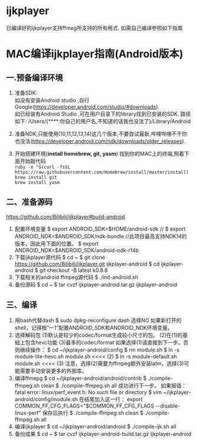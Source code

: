 
# ijkplayer
已编译好的ijkplayer支持ffmeg所支持的所有格式.
如需自己编译参照如下指南

# MAC编译ijkplayer指南(Android版本)
## 一.预备编译环境
1. 准备SDK:   
如没有安装Android studio ,自行Google(https://developer.android.com/studio/#downloads).   
如已经装有Android Studio ,可在用户目录下的library找到已安装的SDK.
  路径如下: /Users/{****:你自己的用户名,不知道的话我也没法了}/Library/Android

2. 准备NDK,只能使用(10,11,12,13,14)这几个版本,不要尝试最新,哔哩哔哩不干你也没法(https://developer.android.com/ndk/downloads/older_releases).

3. 开始搭建环境(**install homebrew, git, yasm**)
找到你的MAC上的终端,照着下面开始敲代码   
`ruby -e "$(curl -fsSL https://raw.githubusercontent.com/Homebrew/install/master/install)`   
`brew install git`   
`brew install yasm`   


## 二、准备源码
https://github.com/Bilibili/ijkplayer#build-android
1. 配置环境变量
$ export ANDROID_SDK=$HOME/android-sdk
// $ export ANDROID_NDK=$ANDROID_SDK/ndk-bundle //此项目最高支持NDK14的版本，因此用下面的位置。
$ export ANDROID_NDK=$ANDROID_SDK/android-ndk-r14b
2. 下载ijkplayer源代码
$ cd ~
$ git clone https://github.com/Bilibili/ijkplayer.git ijkplayer-android
$ cd ijkplayer-android
$ git checkout -B latest k0.8.8
3. 下载相关的android ffmpeg源代码
$ ./init-android.sh
4. 备份源码
$ cd ~
$ tar cvzf ijkplayer-android.tar.gz ijkplayer-android
## 三、编译
1. 用bash代替dash
$ sudo dpkg-reconfigure dash
选择NO
如果新打开的shell，记得按“一1”配置ANDROID_SDK和ANDROID_NDK环境变量。
2. 选择解码包
(1)默认是较少的codec/format生成较小尺寸的包。
(2)在(1)的基础上包含hevc功能
(3)最多的codec/format
如果选择(1)请直接到下一步。否则继续操作：
$ cd ~/ijkplayer-android/config
$ rm module.sh
$ ln -s module-lite-hevc.sh module.sh  <<<< (2)
$ ln -s module-default.sh module.sh    <<<< (3)
注意，选择(2)需要为ffmpeg额外安装latm，选择(3)可能需要手动安装更多的外部库。
3. 编译ffmepg
$ cd ~/ijkplayer-android/android/contrib
$ ./compile-ffmpeg.sh clean
$ ./compile-ffmpeg.sh all
成功进行下一步。
如果报错：fatal error: linux/perf_event.h: No such file or directory
$ vim ~/ijkplayer-android/config/module.sh
在结尾加入这一行：
export COMMON_FF_CFG_FLAGS="$COMMON_FF_CFG_FLAGS --disable-linux-perf"
保存后执行
$ ./compile-ffmpeg.sh clean
$ ./compile-ffmpeg.sh all
4. 编译ijkplayer
$ cd ~/ijkplayer-android/android
$ ./compile-ijk.sh all
5. 备份成果
$ cd ~
$ tar cvzf ijkplayer-android-build.tar.gz ijkplayer-android
